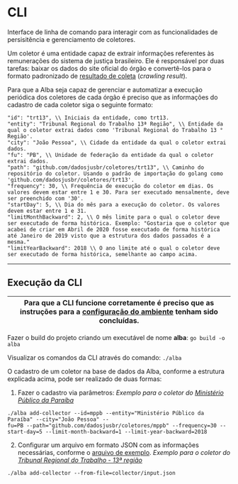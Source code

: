 # CLI

Interface de linha de comando para interagir com as funcionalidades de persisitência e gerenciamento de coletores.

Um coletor é uma entidade capaz de extrair informações referentes às remunerações do sistema de justiça brasileiro. Ele é responsável por duas tarefas: baixar os dados do site oficial do órgão e convertê-los para o formato padronizado de [resultado de coleta](https://github.com/dadosjusbr/storage/blob/master/agency.go#L27) (_crawling result_). 

Para que a Alba seja capaz de gerenciar e automatizar a execução periódica dos coletores de cada órgão é preciso que as informações do cadastro de cada coletor siga o seguinte formato:

```
"id": "trt13", \\ Iniciais da entidade, como trt13.
"entity": "Tribunal Regional do Trabalho 13ª Região", \\ Entidade da qual o coletor extrai dados como 'Tribunal Regional do Trabalho 13 ° Região'.
"city": "João Pessoa", \\ Cidade da entidade da qual o coletor extrai dados.
"fu": "PB", \\ Unidade de federação da entidade da qual o coletor extrai dados.
"path": "github.com/dadosjusbr/coletores/trt13", \\ Caminho do repositório do coletor. Usando o padrão de importação do golang como 'github.com/dadosjusbr/coletores/trt13'.
"frequency": 30, \\ Frequência de execução do coletor em dias. Os valores devem estar entre 1 e 30. Para ser executado mensalmente, deve ser preenchido com '30'.
"startDay": 5, \\ Dia do mês para a execução do coletor. Os valores devem estar entre 1 e 31.
"limitMonthBackward": 2, \\ O mês limite para o qual o coletor deve ser executado de forma histórica. Exemplo: "Gostaria que o coletor que acabei de criar em Abril de 2020 fosse executado de forma histórica até Janeiro de 2019 visto que a estrutura dos dados passados é a mesma."
"limitYearBackward": 2018 \\ O ano limite até o qual o coletor deve ser executado de forma histórica, semelhante ao campo acima.
```

***

## Execução da CLI

| Para que a CLI funcione corretamente é preciso que as instruções para a [configuração do ambiente](https://github.com/dadosjusbr/alba/blob/master/README.md) tenham sido concluídas. |
|--------------------------------------------------------------------------------------------------------------------------------------------------------------------------------------|

Fazer o build do projeto criando um executável de nome **alba**:
`go build -o alba`

Visualizar os comandos da CLI através do comando:
`./alba`

O cadastro de um coletor na base de dados da Alba, conforme a estrutura explicada acima, pode ser realizado de duas formas:

1) Fazer o cadastro via parâmetros:
*Exemplo para o coletor do [Ministério Público da Paraíba](https://github.com/dadosjusbr/coletores/tree/master/mppb)*
 ```
./alba add-collector --id=mppb --entity="Ministério Público da Paraíba" --city="João Pessoa" --
fu=PB --path="github.com/dadosjusbr/coletores/mppb" --frequency=30 --start-day=5 --limit-month-backward=1 --limit-year-backward=2018
```

2) Configurar um arquivo em formato JSON com as informações necessárias, conforme o [arquivo de exemplo](https://github.com/dadosjusbr/alba/blob/comando-cli/cli/input.json).
*Exemplo para o coletor do [Tribunal Regional do Trabalho - 13ª região](https://github.com/dadosjusbr/coletores/tree/master/trt13)*

`./alba add-collector --from-file=collector/input.json`
